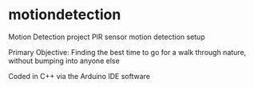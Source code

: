 # motiondetection
Motion Detection project
PIR sensor motion detection setup

Primary Objective:
Finding the best time to go for a walk through nature, without bumping into anyone else

Coded in C++ via the Arduino IDE software
